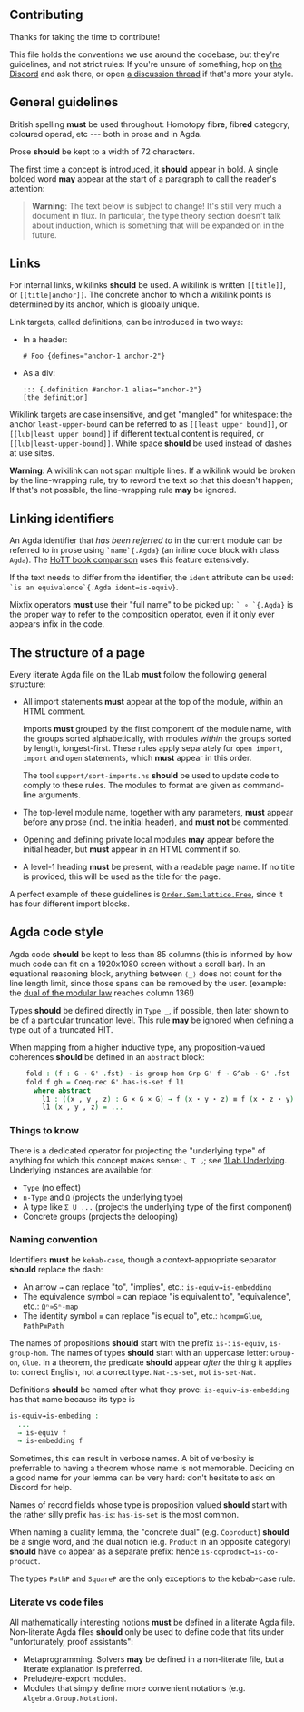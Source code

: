 Contributing
------------

Thanks for taking the time to contribute!

This file holds the conventions we use around the codebase, but they're
guidelines, and not strict rules: If you're unsure of something, hop on
[the Discord](https://discord.gg/Zp2e8hYsuX) and ask there, or open [a
discussion thread](https://github.com/plt-amy/1lab/discussions)
if that's more your style.

## General guidelines

British spelling **must** be used throughout: Homotopy fib**re**,
fib**red** category, colo**u**red operad, etc --- both in prose and in
Agda.

Prose **should** be kept to a width of 72 characters.

The first time a concept is introduced, it **should** appear in bold. A
single bolded word **may** appear at the start of a paragraph to call
the reader's attention:

> **Warning**: The text below is subject to change! It's still very much a
> document in flux. In particular, the type theory section doesn't talk
> about induction, which is something that will be expanded on in the
> future.

## Links

For internal links, wikilinks **should** be used. A wikilink is written
`[[title]]`, or `[[title|anchor]]`. The concrete anchor to which a
wikilink points is determined by its anchor, which is globally unique.

Link targets, called definitions, can be introduced in two ways:

* In a header:
  ```
  # Foo {defines="anchor-1 anchor-2"}
  ```

* As a div:
  ```
  ::: {.definition #anchor-1 alias="anchor-2"}
  [the definition]
  ```

Wikilink targets are case insensitive, and get "mangled" for whitespace:
the anchor `least-upper-bound` can be referred to as `[[least upper
bound]]`, or `[[lub|least upper bound]]` if different textual content is
required, or `[[lub|least-upper-bound]]`. White space **should** be used
instead of dashes at use sites.

**Warning**: A wikilink can not span multiple lines. If a wikilink would
be broken by the line-wrapping rule, try to reword the text so that this
doesn't happen; If that's not possible, the line-wrapping rule **may**
be ignored.

## Linking identifiers

An Agda identifier that _has been referred to_ in the current module can
be referred to in prose using `` `name`{.Agda} `` (an inline code block
with class `Agda`). The [HoTT book comparison] uses this feature
extensively.

[HoTT book comparison]: https://github.com/plt-amy/1lab/blob/main/src/HoTT.lagda.md

If the text needs to differ from the identifier, the `ident` attribute
can be used: `` `is an equivalence`{.Agda ident=is-equiv} ``.

Mixfix operators **must** use their "full name" to be picked up: ``
`_∘_`{.Agda} `` is the proper way to refer to the composition operator,
even if it only ever appears infix in the code.

## The structure of a page

Every literate Agda file on the 1Lab **must** follow the following
general structure:

- All import statements **must** appear at the top of the module, within
  an HTML comment.

  Imports **must** grouped by the first component of the module name,
  with the groups sorted alphabetically, with modules _within_ the
  groups sorted by length, longest-first. These rules apply separately
  for `open import`, `import` and `open` statements, which
  **must** appear in this order.

  The tool `support/sort-imports.hs` **should** be used to update code
  to comply to these rules. The modules to format are given as
  command-line arguments.

- The top-level module name, together with any parameters, **must**
  appear before any prose (incl. the initial header), and **must not**
  be commented.

- Opening and defining private local modules **may** appear before the
  initial header, but **must** appear in an HTML comment if so.

- A level-1 heading **must** be present, with a readable page name. If
  no title is provided, this will be used as the title for the page.

A perfect example of these guidelines is [`Order.Semilattice.Free`],
since it has four different import blocks.

[`Order.Semilattice.Free`]: https://github.com/plt-amy/1lab/blob/main/src/Order/Semilattice/Free.lagda.md

## Agda code style

Agda code **should** be kept to less than 85 columns (this is informed
by how much code can fit on a 1920x1080 screen without a scroll bar). In
an equational reasoning block, anything between `⟨_⟩` does not count for
the line length limit, since those spans can be removed by the user.
(example: the [dual of the modular law] reaches column 136!)

[dual of the modular law]: https://github.com/plt-amy/1lab/blob/main/src/Cat/Allegory/Reasoning.lagda.md#L110

Types **should** be defined directly in `Type _`, if possible, then
later shown to be of a particular truncation level. This rule **may** be
ignored when defining a type out of a truncated HIT.

When mapping from a higher inductive type, any proposition-valued
coherences **should** be defined in an `abstract` block:

```agda
    fold : (f : G → G' .fst) → is-group-hom Grp G' f → G^ab → G' .fst
    fold f gh = Coeq-rec G'.has-is-set f l1
      where abstract
        l1 : ((x , y , z) : G × G × G) → f (x ⋆ y ⋆ z) ≡ f (x ⋆ z ⋆ y)
        l1 (x , y , z) = ...
```

### Things to know

There is a dedicated operator for projecting the "underlying type" of
anything for which this concept makes sense: `⌞ T ⌟`; see
[1Lab.Underlying](https://1lab.dev/1Lab.Underlying.html). Underlying
instances are available for:

- `Type` (no effect)
- `n-Type` and `Ω` (projects the underlying type)
- A type like `Σ U ...` (projects the underlying type of the first component)
- Concrete groups (projects the delooping)

### Naming convention

Identifiers **must** be `kebab-case`, though a context-appropriate
separator **should** replace the dash:

- An arrow `→` can replace "to", "implies", etc.:
  `is-equiv→is-embedding`
- The equivalence symbol `≃` can replace "is equivalent to",
  "equivalence", etc.: `Ωⁿ≃Sⁿ-map`
- The identity symbol `≡` can replace "is equal to", etc.: `hcomp≡Glue`,
  `PathP≡Path`

The names of propositions **should** start with the prefix `is-`:
`is-equiv`, `is-group-hom`. The names of types **should** start with an
uppercase letter: `Group-on`, `Glue`. In a theorem, the predicate
**should** appear _after_ the thing it applies to: correct English, not
a correct type. `Nat-is-set`, not `is-set-Nat`.

Definitions **should** be named after what they prove:
`is-equiv→is-embedding` has that name because its type is

```agda
is-equiv→is-embeding :
  ...
  → is-equiv f
  → is-embedding f
```

Sometimes, this can result in verbose names. A bit of verbosity is
preferrable to having a theorem whose name is not memorable. Deciding on
a good name for your lemma can be very hard: don't hesitate to ask on
Discord for help.

Names of record fields whose type is proposition valued **should** start
with the rather silly prefix `has-is`: `has-is-set` is the most common.

When naming a duality lemma, the "concrete dual" (e.g. `Coproduct`)
**should** be a single word, and the dual notion (e.g. `Product` in an
opposite category) **should** have `co` appear as a separate prefix:
hence `is-coproduct→is-co-product`.

The types `PathP` and `SquareP` are the only exceptions to the
kebab-case rule.

### Literate vs code files

All mathematically interesting notions **must** be defined in a literate
Agda file. Non-literate Agda files **should** only be used to define
code that fits under "unfortunately, proof assistants":

- Metaprogramming. Solvers **may** be defined in a non-literate file,
  but a literate explanation is preferred.
- Prelude/re-export modules.
- Modules that simply define more convenient notations
  (e.g. `Algebra.Group.Notation`).
